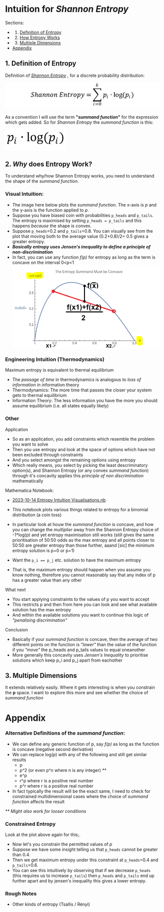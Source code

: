 # Intuition for *Shannon Entropy*
Sections:
* 1. [Definition of Entropy](#1-definition-of-entropy)
* 2. [How Entropy Works](#2-why-does-entropy-work)
* 3. [Multiple Dimensions](#3-multiple-dimensions)
* [Appendix](#appendix)

## 1. Definition of Entropy
Definition of [*Shannon Entropy*](https://en.wikipedia.org/wiki/Entropy_(information_theory))
, for a discrete probability distribution:
  
  ![Shannon Entropy Definition](../images/2023-10-16%20Shannon%20Entropy.png)

As a convention I will use the term **"*summand function*"** for the expression which gets added. So for *Shannon Entropy* the *summand function* is this:

  ![Shannon Entropy Summand](../images/2023-10-16%20Shannon%20Entropy%20Summand.png)

## 2. *Why* does Entropy Work?
To understand why/how Shannon Entropy works, you need to understand the shape of the *summand function*.

### Visual Intuition:
* The image here below plots the *summand function*. The x-axis is *p* and the y-axis is the function applied to *p*.
* Suppose you have biased coin with probabilities `p_heads` and `p_tails`. The entropy is maximised by setting `p_heads = p_tails` and this happens *because* the shape is convex.
* Suppose `p_heads`=0.2 and `p_tails`=0.8. You can visually see from the plot that moving both to the average value (0.2+0.8)/2= 0.5 gives a greater entropy.
* ***Basically entropy uses Jensen's inequality to define a principle of non-discrimination***
* In fact, you can use any function *f(p)* for entropy as long as the term is concave on the interval 0<p<1
![Entropy Intuition Plot](../images/2023-10-16%20Entropy%20Intuition%20Plot.png)

### Engineering Intuition (Thermodynamics)
Maximum entropy is equivalent to thermal equilibrium
* The *passage of time* in thermodynamics is analogous to *loss of information* in information theory
* Thermodynamics: The more time that passes the closer your system gets to thermal equilibrium
* Information Theory: The less information you have the more you should assume equilibrium (i.e. all states equally likely)

### Other

Application
* So as an application, you add constraints which resemble the problem you want to solve
* Then you use entropy and look at the space of options which have not been excluded through constraints
* And you select amongst the remaining options using entropy
* Which really means, you select by picking the least descriminatory option(s), and Shannon Entropy (or any convex *summand function*) through it's concavity applies this *principle of non discrimination* mathematically

Mathematica Notebook:
* [2023-10-14 Entropy Intuition Visualisations.nb](https://www.wolframcloud.com/obj/5385d68a-17bc-4b69-b624-5ab9a15c106f)
* This notebook plots various things related to entropy for a binomial distribution (a coin toss)
* In particular look at houw the *summand function* is concave, and how you can change the *multiplier* away from the Shannon Entropy choice of -1*log(p) and yet entropy maximisation still works (still gives the same prioritisation of 50:50 odds as the max entropy and all points closer to 50:50 are greater entropy than those further, aaand [sic] the minimum entropy solution is p=0 or p=1)

* Want the `p_i == p_j` etc. solution to have the maximum entropy
* That is, the maximum entropy should happen when you assume you know nothing, therefore you cannot reasonably say that any index of p has a greater value than any other

What next
* You start applying constraints to the values of p you want to accept
* This restricts p and then from here you can look and see what available solution has the max entropy
* And within the available solutions you want to continue this logic of *"penalising discrimination"*

Conclusion
* Basically if your *summand function* is concave, then the average of two different points on the function is *"lower"* than the value of the function if you *"move"* the p_heads and p_tails values to equal oneanother
* More generally this concavity uses *Jensen's Inequality* to prioritise solutions which keep p_i and p_j apart from eachother


## 3. Multiple Dimensions
It extends relatively easily. Where it gets interesting is when you constrain the **p** space. I want to explore this more and see whether the choice of *summand function*

# Appendix
### Alternative Definitions of the *summand function*:
* We can define any generic function of p, say *f(p)* as long as the function is concave (negative second derivative)
* We can replace log(p) with any of the following and still get similar results
    * p
    * p^2 (or even p^n where n is any integer) **
    * e^p
    * r^p where r is a positive real number
    * p^r where r is a positive real number
* In fact typically the result will be the exact same, I need to check for constrained multidimensional cases where the choice of *summand function* affects the result

*\*\* Might also work for looser conditions*

### Constrained Entropy
Look at the plot above again for this;.
* Now let's you constrain the permitted values of *p*
* Suppose we have some insight telling us that `p_heads` cannot be greater than 0.4.
* Then we get maximum entropy under this constraint at `p_heads`=0.4 and `p_tails`=0.6.
* You can see this intuitively by observing that if we decrease `p_heads` (this requires us to increase `p_tails`) then `p_heads` and `p_tails` end up further apart and by jensen's inequality this gives a lower entropy. 

### Rough Notes
* Other kinds of entropy (Tsallis / Rényi)

